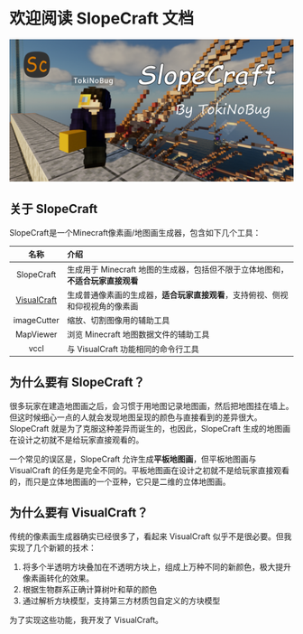 # 欢迎阅读 SlopeCraft 文档

![SlopeCraft](_static/image/SlopeCraft.png)

## 关于 SlopeCraft

SlopeCraft是一个Minecraft像素画/地图画生成器，包含如下几个工具：

|                  名称                  | 介绍                                                                            |
| :------------------------------------: | :------------------------------------------------------------------------------ |
|               SlopeCraft               | 生成用于 Minecraft 地图的生成器，包括但不限于立体地图和，**不适合玩家直接观看** |
| [VisualCraft](VisualCraft-tutorial.md) | 生成普通像素画的生成器，**适合玩家直接观看**，支持俯视、侧视和仰视视角的像素画  |
|              imageCutter               | 缩放、切割图像用的辅助工具                                                      |
|               MapViewer                | 浏览 Minecraft 地图数据文件的辅助工具                                           |
|                  vccl                  | 与 VisualCraft 功能相同的命令行工具                                             |

## 为什么要有 SlopeCraft？

很多玩家在建造地图画之后，会习惯于用地图记录地图画，然后把地图挂在墙上。但这时候细心一点的人就会发现地图呈现的颜色与直接看到的差异很大。SlopeCraft 就是为了克服这种差异而诞生的，也因此，SlopeCraft 生成的地图画在设计之初就不是给玩家直接观看的。

一个常见的误区是，SlopeCraft 允许生成**平板地图画**，但平板地图画与 VisualCraft 的任务是完全不同的。平板地图画在设计之初就不是给玩家直接观看的，而只是立体地图画的一个亚种，它只是二维的立体地图画。

## 为什么要有 VisualCraft？

传统的像素画生成器确实已经很多了，看起来 VisualCraft 似乎不是很必要。但我实现了几个新颖的技术：

1. 将多个半透明方块叠加在不透明方块上，组成上万种不同的新颜色，极大提升像素画转化的效果。
2. 根据生物群系正确计算树叶和草的颜色
3. 通过解析方块模型，支持第三方材质包自定义的方块模型

为了实现这些功能，我开发了 VisualCraft。
